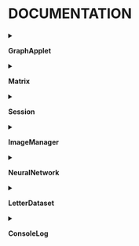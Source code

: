 # DOCUMENTATION

<details>
<summary>

**GraphApplet**

</summary>

- 
>
- _public GraphApplet()_


- ***

	<details>
	<summary>AddValue</summary>

	- >Ajoute le point _y_ au graphique  
	- _public void AddValue(double y)_

	</details>

- ***

	<details>
	<summary>AddValue</summary>

	- >Ajoute le point _x_,_y_ au graphique  
	- _public void AddValue(double x, double y)_

	</details>

- ***

	<details>
	<summary>CenterFrame</summary>

	- >Centre la frame _frame_ dans l'écran  
	- _private void CenterFrame(JFrame frame)_

	</details>

- ***

	<details>
	<summary>ClearGraph</summary>

	- >Nettoie le graphique  
	- _public void ClearGraph() _

	</details>

- ***

	<details>
	<summary>ExportNN</summary>

	- >Permet d'exporter le réseau de neurone actif  
	A FAIRE : Devra au final exporter toute la session  
	- _private void ExportNN()_

	</details>

- ***

	<details>
	<summary>ImportNN</summary>

	- >Importe un réseau de neurone  
	A FAIRE : devra au final importer une session entière  
	- _private void ImportNN()_

	</details>

- ***

	<details>
	<summary>Init</summary>

	- >Initialise la fenêtre, en utlisant le graphique _graph_  
	- _private void Init(LearnGraph graph)_

	</details>

- ***

	<details>
	<summary>NewNN</summary>

	- >Permet de créer un nouveau réseau de neurones  
	A FAIRE : devra au final permettre de créer une nouvelle session  
	- _private void NewNN()_

	</details>

- ***

	<details>
	<summary>ToggleAvg</summary>

	- >Permet de montrer/cacher la valeur moyenne sur le graphique  
	- _private void ToggleAvg()_

	</details>

- ***

	<details>
	<summary>ToggleData</summary>

	- >Permet de montrer/cacher les valeurs des loss  
	- _private void ToggleData()_

	</details>

- ***

	<details>
	<summary>TogglePause</summary>

	- >Permet de mettre en pause les epochs  
	- _private void TogglePause()_

	</details>

- ***

	<details>
	<summary>TogglePin</summary>

	- >Active/désactive l'épinglage de la fenêtre  
	- _private void TogglePin()_

	</details>

- ***

	<details>
	<summary>ToggleTest</summary>

	- >Permet de lancer un test du réseau de neurones actif  
	- _private void ToggleTest()_

	</details>

- ***

	<details>
	<summary>ToggleTrain</summary>

	- >Permet de lancer un entrainement du réseau de neurones actif  
	- _private void ToggleTrain()_

	</details>

- ***

	<details>
	<summary>WriteToConsole</summary>

	- >Ajoute l'entrée _text_ à la console  
	- _public void WriteToConsole(String text)_

	</details>

</details><details>
<summary>

**Matrix**

</summary>

- Crée une matrice de taille _n_ \* _p_ (# de lignes \* # de colonnes)
>
- _Matrix(int n, int p)_

- _Matrix(int n)_ _(Crée des matrices carrées de taille _n_)_

- ***

	<details>
	<summary>Add</summary>

	- >Ajoute _m_ à la matrice _this_  
	Modifie la matrice _this_  
	Fait l'opération this + m \* scal  
	Si _broadcast_, la matrice _m_ peut être une matrice colonne, et sera étalé sur l'ensemble de _this_  
	- _Matrix Add(Matrix m, double scal, boolean broadcast)_
	- _Matrix Add(Matrix m)_
		- broadcast à false & scal = 1
	- _Matrix Add(Matrix m, double scal)_
		- broadcast à false

	</details>

- ***

	<details>
	<summary>AvgLine</summary>

	- >Renvoie la matrice colonne ayant pour valeur les valeurs moyennes des lignes de _this_  
	- _Matrix AvgLine()_

	</details>

- ***

	<details>
	<summary>AvgMatrix</summary>

	- >Retourne la matrice résultant de la moyenne des matrices de _mats_  
	On utilise comme poids les _coeffs_  
	- _public Matrix AvgMatrix(Matrix[] mats, double[] coeffs)_
	- _public Matrix AvgMatrix(Matrix[] mats)_
		- Chaque matrice a le même poids

	</details>

- ***

	<details>
	<summary>C</summary>

	- >Crée une copie de la matrice - utile pour faire les opérations Add en gardant le résultat sur une autre matrice  
	- _Matrix C()_

	</details>

- ***

	<details>
	<summary>ColToArray</summary>

	- >Crée un tableau à partir de la _j_-ième colonne de _this_  
	- _double[] ColToArray(int j)_

	</details>

- ***

	<details>
	<summary>ColumnFromArray</summary>

	- >Met les valeurs du tableau _col_ dans la _j-ième_ colonne de _this_  
	- _Matrix ColumnFromArray(int j, double[] col)_

	</details>

- ***

	<details>
	<summary>Comatrix</summary>

	- >Retourne la comatrice de _this_  
	- _Matrix Comatrix()_

	</details>

- ***

	<details>
	<summary>ComutCol</summary>

	- >Comuter les colonnes _j1_ et _j2_  
	- _Matrix ComutCol(int j1, int j2)_

	</details>

- ***

	<details>
	<summary>Contains</summary>

	- >Vérifie si _val_ est dans la matrice _this_  
	- _boolean Contains(double val)_

	</details>

- ***

	<details>
	<summary>Debug</summary>

	- >Afficher la matrice _this_ dans la console  
	- _void Debug()_

	</details>

- ***

	<details>
	<summary>DebugCol</summary>

	- >Affiche la colonne _j_ de _this_ matrice dans la console  
	- _void DebugCol(int j)_

	</details>

- ***

	<details>
	<summary>DebugShape</summary>

	- >Affiche les dimensions de _this_ matrice dans la console  
	- _void DebugShape()_

	</details>

- ***

	<details>
	<summary>Delete</summary>

	- >Supprime la matrice _this_  
	- _void Delete()_

	</details>

- ***

	<details>
	<summary>Det</summary>

	- >Retourne le déterminant de la matrice _this_  
	Calcul récursif de complexité _n_²  
	- _double Det()_

	</details>

- ***

	<details>
	<summary>Dilat</summary>

	- >Multiplie la _j_-ième colonne de _this_ par _scal_  
	- _Matrix Dilat(int j, double scal)_

	</details>

- ***

	<details>
	<summary>Fill</summary>

	- >Remplie la matrice _this_ du double _val_  
	- _void Fill(double val)_

	</details>

- ***

	<details>
	<summary>FromArray</summary>

	- >Copie les valeurs du tableau 2D _val_ dans la matice _this_  
	- _Matrix FromArray(double[][] val)_

	</details>

- ***

	<details>
	<summary>Get</summary>

	- >Réccupère la valeur de _this_ à la ligne _i_ et la colonne _j_  
	- _double Get(int i, int j)_

	</details>

- ***

	<details>
	<summary>GetCol</summary>

	- >Crée une nouvelle matrice à partir de _this_, prenant les colonnes d'indice dans _jList_, restreint entre _startCol_ et _endCol_  
	- _Matrix GetCol(int[] jList, int startCol, int endCol)_
	- _Matrix GetCol(int j)_
		- Ne prend que la colonne j
	- _Matrix GetCol(int a, int b)_
		- Prend les colonnes de [_a_;_b_]
	- _Matrix GetCol(int[] jList)_
		- Pas de limite de colonnes
	- _Matrix GetCol(int[] jList, int numCol)_
		- startCol = 0

	</details>

- ***

	<details>
	<summary>HProduct</summary>

	- >Renvoie une nouvelle matrice, correspondant au produit de Hadamard entre _this_ et _m_  
	- _Matrix HProduct(Matrix m)_

	</details>

- ***

	<details>
	<summary>HasNAN</summary>

	- >Vérifie si la matrice _this_ contient _NaN_  
	- _boolean HasNAN()_

	</details>

- ***

	<details>
	<summary>Identity</summary>

	- >Si la matrice _this_ est carré, fait d'elle la matrice identité  
	- _Matrix Identity()_

	</details>

- ***

	<details>
	<summary>Init</summary>

	- >Initialise la matrice (remet ses valeurs à 0)  
	- _void Init()_

	</details>

- ***

	<details>
	<summary>Inversed</summary>

	- >Retourne la matrice inverse de _this_ (si elle existe)  
	- _Matrix Inversed()_

	</details>

- ***

	<details>
	<summary>LoadString</summary>

	- >Charge dans la matrice _this_ les _lignes_  
	- _void LoadString(String[] lignes)_

	</details>

- ***

	<details>
	<summary>Map</summary>

	- >Map la fonction _func_ à la matrice _this_  
	La fonction doit être définie en utilisant la notation lambda : (x) -> notation  
	- _Matrix Map(FunctionMap func)_

	</details>

- ***

	<details>
	<summary>MinMatrix</summary>

	- >Retourne une nouvelle matrice, correspondant à la matrice _this_ dont on a enlevé la ligne _i_ et la colonne _j_  
	- _Matrix MinMatrix(int i, int j)_

	</details>

- ***

	<details>
	<summary>Mult</summary>

	- >Crée une nouvelle matrice, correspondant au produit de _this_ par _m_  
	- _Matrix Mult(Matrix m)_

	</details>

- ***

	<details>
	<summary>NormColumn</summary>

	- >Normalise la matrice _this_  
	La somme de chaque colonne est ramené à 1  
	- _Matrix NormColumn()_

	</details>

- ***

	<details>
	<summary>Random</summary>

	- >Chaque valeur de la matrice est tiré aléatoirement et uniformément entre _min_ et _max_  
	- _Matrix Random(double min, double max)_
	- _Matrix Random()_
		- Retourne une matrice aléatoire à valeurs dans [0;1]

	</details>

- ***

	<details>
	<summary>SaveToString</summary>

	- >Sauvegarde les valeurs de _this_ matrice dans une _String[]_  
	Si _doLog_, affiche le temps restant dans la console  
	- _String[] SaveToString(boolean doLog)_
	- _String[] SaveToString()_
		- Ne retourne pas de log

	</details>

- ***

	<details>
	<summary>Scale</summary>

	- >Multiplie l'ensemble de la matrice _this_ par le facteur _scal_  
	- _Matrix Scale(double scal)_

	</details>

- ***

	<details>
	<summary>Set</summary>

	- >Change la valeur de _this_ à la ligne _i_, la colonne _j_, en lui donnant la valeur _val_  
	- _void Set(int i, int j, double val)_

	</details>

- ***

	<details>
	<summary>ShuffleCol</summary>

	- >Mélange de la même manière les matrices _mats_ (Fisher–Yates shuffle)  
	- _Matrix[] ShuffleCol(Matrix[] mats)_
	- _Matrix ShuffleCol(Matrix mat)_

	</details>

- ***

	<details>
	<summary>SumCol</summary>

	- >Somme les coefficients de la colonne _j_ de _this_  
	- _double SumCol(int j)_

	</details>

- ***

	<details>
	<summary>T</summary>

	- >Crée une nouvelle matrice, transposée de _this_  
	- _Matrix T()_

	</details>

</details><details>
<summary>

**Session**

</summary>

- Crée une session ayant pour nom _name_ et pour hyperparamètres _hp_
>
- _Session(String name, HyperParameters hp)_


- ***

	<details>
	<summary>DirectTest</summary>

	- >Permet de tester en direct les performances du réseau  
	- _void DirectTest()_

	</details>

- ***

	<details>
	<summary>TestImages</summary>

	- >Teste _this.nn_ sur les sets de tests  
	- _void TestImages()_

	</details>

- ***

	<details>
	<summary>TrainForImages</summary>

	- >Entraine le réseau _this.nn_  
	_phaseNumber_ est le nombre de phase de test (création de nouveaux dataset)  
	_epochPerSet_ est le nombre d'epoch à chaque phase  
	_startMinLR_, _endMinLR_, _startMaxLR_ et _endMaxLR_ permettent de définir l'évolution du learning rate  
	_period_ désigne la période de changement du learning rate entre haut et bas  
	_batchSize_ représente la taille des batchs (taille des découpes d'échantillons à chaque epoch)  
	_startDef_ et _endDef_ correspondent à l'évolution du taux de déformation  
	_rep_ est le nombre de répétition de chaque échantillon  
	_prop_ est la proportion minimale de _rep_ pour chaque échantillon, modulé par la performance du réseau sur le charactère associé  
	- _void TrainForImages(int phaseNumber, int epochPerSet, float startMinLR, float endMinLR, float startMaxLR, float endMaxLR, int period, int batchSize, float startDef, float endDef, int rep, float minProp)_

	</details>

</details><details>
<summary>

**ImageManager**

</summary>



- ***

	<details>
	<summary>AutoCrop</summary>

	- >Rogne l'image (nouvelle image) en détectant les contours de l'objet le plus grand dans _img_, ayant un _cap_ et une marge de _marge_ * size pixels  
	- _PImage AutoCrop(PImage img, float cap, float marge)_

	</details>

- ***

	<details>
	<summary>AverageColor</summary>

	- >Retourne la couleur moyenne de l'image _img_  
	- _color AverageColor(PImage img)_

	</details>

- ***

	<details>
	<summary>BlackAndWhite</summary>

	- >Modifie l'image _img_ en noir et blanc - noir si niveau < 255 * _threshold_  
	- _PImage BlackAndWhite(PImage img, float threshold)_

	</details>

- ***

	<details>
	<summary>CompilRect</summary>

	- >Renvoie un rect englobant tous les _rects_  
	- _int[] CompilRect(int[][] rects)_
	- _int[] CompilRect(ArrayList<int[]> rects)_
		- Idem avec ArrayList<int[]>

	</details>

- ***

	<details>
	<summary>ContourDetection</summary>

	- >Renvoie une ArrayList des contours des objets de _img_, ayant un contour de taille au minimum _minSize_  
	Radial Sweep Algorithm  
	https://www.imageprocessingplace.com/downloads_V3/root_downloads/tutorials/contour_tracing_Abeer_George_Ghuneim/ray.html  
	- _ArrayList<ArrayList<PVector>> ContourDetection(PImage img, int minSize)_
	- _ArrayList<ArrayList<PVector>> ContourDetection(PImage img)_

	</details>

- ***

	<details>
	<summary>Contrast</summary>

	- >Retourne une nouvelle image de _img_ auquelle on a effectué un filtre d'intensité _intensity_, utilisant la correction _contrastF_  
	- _PImage Contrast(PImage img, float intensity, FunctionMap contrastF)_
	- _PImage Contrast(PImage img, float intensity)_
		- Contraste linéaire

	</details>

- ***

	<details>
	<summary>ElasticDeformation</summary>

	- >Retourne une nouvelle image de _img_, auquel on effectue une déformation élastique d'intensité _intensity_, et d'échelle de bruit _noiseScale_  
	- _PImage ElasticDeformation(PImage img, float intensity, float noiseScale)_

	</details>

- ***

	<details>
	<summary>Filter</summary>

	- >Retourne le pixel (_x_, _y_) de l'image _img_ auquelle on applique la convolution de filtre _filter_  
	- _color Filter(PImage img, Matrix filter, int x, int y)_

	</details>

- ***

	<details>
	<summary>FullConvolution</summary>

	- >Retourne une nouvelle image _img_ sur laqeulle on a effectué la convolution _filter_  
	- _PImage FullConvolution(PImage img, Matrix filter)_
	- _Matrix FullConvolution(Matrix images, Matrix filter, int w, int h)_
		- Effectue la convolution sur l'ensemble des images correspondant à la matrice _images_, en considérant des images de taille _w_ * _h_

	</details>

- ***

	<details>
	<summary>Gray</summary>

	- >Modifie l'image _img_ en niveau de gris  
	- _PImage Gray(PImage img)_

	</details>

- ***

	<details>
	<summary>ImageFromContour</summary>

	- >Retourne une nouvelle image de _img_, découpant le contour _contour_, avec une marge de _marge_ * size pixels, ayant un ratio w/h cible _ratio_  
	- _PImage ImageFromContour(PImage img, ArrayList<PVector> contour, float marge, float ratio)_

	</details>

- ***

	<details>
	<summary>IsClockwise</summary>

	- >Détecte si un contour PVector[] est clockwise  
	Un contour clockwise est un contour extérieur  
	Il s'agit évidemment de magie noire, toujours pas regardé d'où ça vient ce truc  
	https://stackoverflow.com/questions/1165647/how-to-determine-if-a-list-of-polygon-points-are-in-clockwise-order  
	- _boolean IsClockwise(PVector[] contour) {  // Si un contour est clockwise, alors il s'agit d'un contour extérie_
	- _boolean IsClockwise(ArrayList<PVector> contour)_
		- Idem avec une _ArrayList<PVector>_

	</details>

- ***

	<details>
	<summary>OLD_AutoCrop</summary>

	- >Ancien autocrop, se basant uniquement sur la recherche de pixel non blanc - utilisé en secours par **AutoCrop**  
	- _PImage OLD_AutoCrop(PImage img, float cap, float tolerance) { // Consider the object as black (or darker par_

	</details>

- ***

	<details>
	<summary>RectFromContour</summary>

	- >Renvoie de contour du _PVector[] contour_  
	- _int[] RectFromContour(PVector[] contour)_
	- _int[] RectFromContour(ArrayList<PVector> contour)_
		- Idem avec une _ArrayList<PVector> contour_

	</details>

- ***

	<details>
	<summary>RectGroups</summary>

	- >Renvoie une liste des groupes de rectangle proche parmi les _rect_, ayant une marge horizontale _hMarge_ et verticale _vMarge_  
	- _ArrayList<ArrayList<int[]>> RectGroups(int[][] rect, float hMarge, float vMarge)_
	- _ArrayList<ArrayList<int[]>> RectGroups(ArrayList<int[]> rect, float hMarge, float vMarge)_
		- Idem avec une ArrayList<int[]>

	</details>

- ***

	<details>
	<summary>Resize</summary>

	- >Redimenssionne l'image _img_ à la taille _x_ * _y_  
	- _PImage Resize(PImage img, int x, int y)_
	- _PImage Resize(PImage img, float s)_
		- Garde le même ratio, multiplié d'un facteur _s_

	</details>

- ***

	<details>
	<summary>ScrambleImage</summary>

	- >Modifie de manière l'iamge _img_, en :  
	-> la bougeant (rotation, translation, scale) d'un facteur _move_  
	-> floutant d'un facteur _blur_  
	-> ayant une proportion de pixel corrompu _density_  
	-> ayant une ombre d'intensité _perlin_  
	-> ayant une déformation de facteur _deformation_.  
	L'image est enregistré dans ./ScrambledImage enregistré si _save_  
	- _PImage ScrambleImage(PImage img, boolean save, float move, float blur, float density, float perlin, float deformation)_
	- _PImage ScrambleImage(PImage img, float move, float blur, float density, float perlin, float deformation)_
		- N'est pas sauvegardé

	</details>

</details><details>
<summary>

**NeuralNetwork**

</summary>

- _sizes_ correspond aux tailles des niveaux
>
- _NeuralNetwork(int... sizes)_

- _NeuralNetwork()_ _(Pour *Import*)_

- ***

	<details>
	<summary>BackPropagation</summary>

	- >Effectue la rétropropagation du réseau de neurones  
	On prend en entrée les valeurs d'_activations_ des layers  
	On donne les valeurs attendues dans _expectedOutput_  
	- _public Matrix[][] BackPropagation(Matrix[] activations, Matrix expectedOutput)_

	</details>

- ***

	<details>
	<summary>CalcLayer</summary>

	- >Calcule la sortie correspondant à l'entrée _in_, de la couche _from_ à la couche _from+1_  
	- _private Matrix CalcLayer(int from, Matrix in, boolean doDropOut)_

	</details>

- ***

	<details>
	<summary>Export</summary>

	- >Sauvegarde les paramètres du réseau de neurones dans _name_  
	- _public void Export(String name)_

	</details>

- ***

	<details>
	<summary>ForwardPropagation</summary>

	- >Prend la matrice _entry_ en entrée, et renvoie un tableau des valeurs de chaque couche  
	_entry.p_ correspond au nombre d'entrées données simultanément  
	_doDropOut_ détermine si l'on est dans la learningPhase (doDropOut) ou non  
	- _public Matrix[] ForwardPropagation(Matrix entry, boolean doDropOut)_
	- _public Matrix[] ForwardPropagation(Matrix entry)_

	</details>

- ***

	<details>
	<summary>Import</summary>

	- >Importe un réseau de neurones depuis le fichier _name_  
	- _public NeuralNetwork Import(String name)_

	</details>

- ***

	<details>
	<summary>Learn</summary>

	- >Effectue une étape d'apprentissage, ayant pour entrée _X_ et pour sortie _Y_  
	Le taux d'apprentissage est _learning\_rate_  
	- _public double Learn(Matrix X, Matrix Y, double learning_rate)_

	</details>

- ***

	<details>
	<summary>Predict</summary>

	- >Donne la sortie du réseau de neurones _this_ pour l'entrée _entry_  
	- _public Matrix Predict(Matrix entry)_

	</details>

</details><details>
<summary>

**LetterDataset**

</summary>

- Créateur de dataset
>- Zone de travail définie par _wData_ * _hData_

- _LetterDataset(int wData, int hData)_


- ***

	<details>
	<summary>CreateSample</summary>

	- >Renvoie un couple entrée / sortie d'images pour le réseau  
	_characters_ correspond à la liste des caractères dont on créera un dataset  
	_hwSources_ et _fSources_ correspondent aux noms respectivement des écritures à la main et des polices utilisées  
	_repList_ correspond au nombre de répétition de chaque caractère respectivement, par échantillon initial  
	_deformationRate_ correspond au taux de déformation utilisé  
	- _public Matrix[] CreateSample(String[] characters, String[] hwSources, String[] fSources, int[] repList, float deformationRate)_
	- _public Matrix[] CreateSample(String[] characters, String[] hwSources, String[] fSources, int rep)_
		- On fixe le nombre de répétitions des caractères identiquement à _rep_. On fixe la _deformationRate_ à 1
	- _public Matrix[] CreateSample(String[] characters, String[] hwSources, String[] fSources, int rep, float deformationRate)_
		- On fixe le nombre de répétitions des caractères identiquement à _rep_
	- _public Matrix[] CreateSample(String[] characters, String[] hwSources, String[] fSources, int[] repList)_
		- _deformationrate_ à 1

	</details>

- ***

	<details>
	<summary>Export</summary>

	- >Exporte le dataset _data_ dans le fichier _name_  
	- _public void Export(Matrix[] data, String name)_

	</details>

- ***

	<details>
	<summary>GetImageFromInputs</summary>

	- >Renvoie une image affichable de l'image stockée en colonne _j_ de l'entrée _inputs_  
	- _public PImage GetImageFromInputs(Matrix inputs, int j)_

	</details>

- ***

	<details>
	<summary>Import</summary>

	- >Importe un dataset à partir du fichier _name_  
	- _public Matrix[] Import(String name)_

	</details>

</details><details>
<summary>

**ConsoleLog**

</summary>

- Créer une instance de ConsoleLog ayant pour nom _name_
>- Les logs sont enregistrés dans le fichier renseigné dans _name_

- _ConsoleLog(String name)_


- ***

	<details>
	<summary>End</summary>

	- >Termine l'enregistrement du fichier  
	- _void End()_

	</details>

- ***

	<details>
	<summary>Update</summary>

	- >S'assure que le fichier correspondant est mis à jour  
	- _void Update()_

	</details>

- ***

	<details>
	<summary>p</summary>

	- >Energistre une nouvelle donnée (sans saut de ligne)  
	Equivalent au *print()*  
	- _void p(Object... o)_
	- _void p(String... o)_

	</details>

- ***

	<details>
	<summary>pFloatList</summary>

	- >Energistre une nouvelle ligne, correspondant à la liste de flottants _list_  
	Est labelisé à l'aide de _label_  
	- _void pFloatList(float[] list, String label)_

	</details>

- ***

	<details>
	<summary>pln</summary>

	- >Energistre une nouvelle ligne (saut de ligne)  
	Equivalent au *println()*  
	- _void pln(Object... o)_
	- _void pln(String... o)_

	</details>

</details>